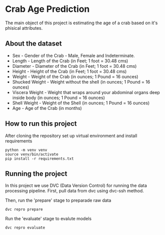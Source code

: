 # Crab Age Prediction

The main object of this project is estimating the age of a crab based on it's phisical attributes.

## About the dataset

* Sex - Gender of the Crab - Male, Female and Indeterminate.
* Length - Length of the Crab (in Feet; 1 foot = 30.48 cms)
* Diameter - Diameter of the Crab (in Feet; 1 foot = 30.48 cms)
* Height - Height of the Crab (in Feet; 1 foot = 30.48 cms)
* Weight - Weight of the Crab (in ounces; 1 Pound = 16 ounces)
* Shucked Weight - Weight without the shell (in ounces; 1 Pound = 16 ounces)
* Viscera Weight - Weight that wraps around your abdominal organs deep inside  body (in ounces; 1 Pound = 16 ounces)
* Shell Weight - Weight of the Shell (in ounces; 1 Pound = 16 ounces)
* Age - Age of the Crab (in months)

## How to run this project

After cloning the repository set up virtual environment and install requirements

```
python -m venv venv 
source venv/bin/activate
pip install -r requirements.txt
```

## Running the project

In this project we use DVC (Data Version Control) for running the data processing pipeline.
First, pull data from dvc using dvc-ssh method.

Then, run the 'prepare' stage to preparade raw data

```
dvc repro prepare
```

Run the 'evaluate' stage to evalute models
```
dvc repro evaluate
```
